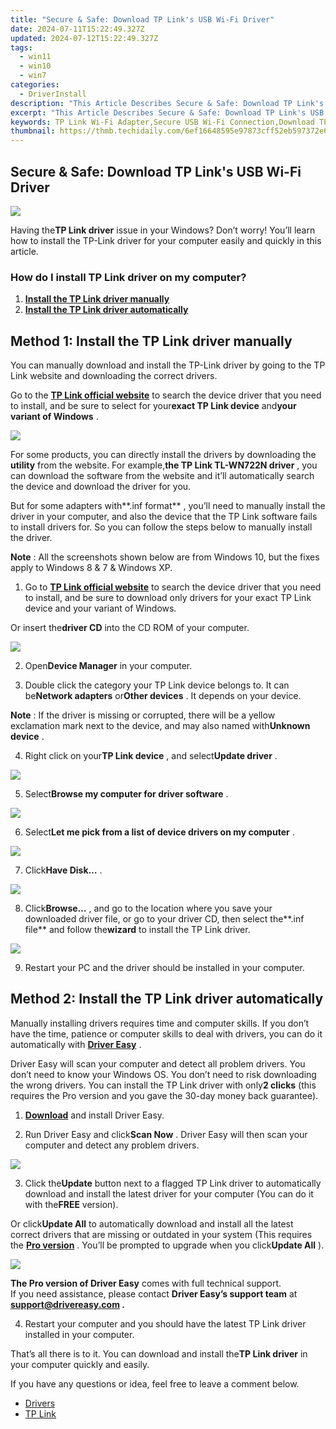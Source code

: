```yaml
---
title: "Secure & Safe: Download TP Link's USB Wi-Fi Driver"
date: 2024-07-11T15:22:49.327Z
updated: 2024-07-12T15:22:49.327Z
tags:
  - win11
  - win10
  - win7
categories:
  - DriverInstall
description: "This Article Describes Secure & Safe: Download TP Link's USB Wi-Fi Driver"
excerpt: "This Article Describes Secure & Safe: Download TP Link's USB Wi-Fi Driver"
keywords: TP Link Wi-Fi Adapter,Secure USB Wi-Fi Connection,Download TP Link USB Wi-Fi Drivers,Safe Wireless Networking via TP Link,TP Link Wi-Fi Security Features,Install TP Link's USB Wi-Fi Driver,Reliable USB Wi-Fi Dongle by TP Link
thumbnail: https://thmb.techidaily.com/6ef16648595e97873cff52eb597372e60de93b0601596509e90390a2a00c63c2.jpg
---
```


## Secure & Safe: Download TP Link's USB Wi-Fi Driver

![](https://images.drivereasy.com/wp-content/uploads/2018/03/img_5aaf6837773c1.jpg)

 Having the**TP Link driver** issue in your Windows? Don’t worry! You’ll learn how to install the TP-Link driver for your computer easily and quickly in this article.

### How do I install TP Link driver on my computer?

1. [**Install the TP Link driver manually**](#Way1)
2. [**Install the TP Link driver automatically**](#Way2)

## **Method 1: Install the TP Link driver manually**

 You can manually download and install the TP-Link driver by going to the TP Link website and downloading the correct drivers.

 Go to the **[TP Link official website](https://www.tp-link.com/us/support/download-center)**  to search the device driver that you need to install, and be sure to select for your**exact TP Link device** and**your variant of Windows** .

![](https://images.drivereasy.com/wp-content/uploads/2018/03/img_5aaf6902c6797.jpg)

 For some products, you can directly install the drivers by downloading the **utility**  from the website. For example,**the TP Link TL-WN722N driver** , you can download the software from the website and it’ll automatically search the device and download the driver for you.

 But for some adapters with**.inf format** , you’ll need to manually install the driver in your computer, and also the device that the TP Link software fails to install drivers for. So you can follow the steps below to manually install the driver.

**Note** : All the screenshots shown below are from Windows 10, but the fixes apply to Windows 8 & 7 & Windows XP.

 1) Go to **[TP Link official website](https://www.tp-link.com/us/support/download-center)**  to search the device driver that you need to install, and be sure to download only drivers for your exact TP Link device and your variant of Windows.

 Or insert the**driver CD** into the CD ROM of your computer.

![](https://images.drivereasy.com/wp-content/uploads/2018/03/img_5aaf6941165ea.jpg)

 2) Open**Device Manager** in your computer.

 3) Double click the category your TP Link device belongs to. It can be**Network adapters** or**Other devices** . It depends on your device.

**Note** : If the driver is missing or corrupted, there will be a yellow exclamation mark next to the device, and may also named with**Unknown device** .

 4) Right click on your**TP Link device** , and select**Update driver** .

![](https://images.drivereasy.com/wp-content/uploads/2018/03/img_5aaf6be554ed4.png)

 5) Select**Browse my computer for driver software** .

![](https://images.drivereasy.com/wp-content/uploads/2018/03/img_5aaf6c11ca610.png)

 6) Select**Let me pick from a list of device drivers on my computer** .

![](https://images.drivereasy.com/wp-content/uploads/2018/03/img_5aaf6c2d3cfef.png)

 7) Click**Have Disk…** .

![](https://images.drivereasy.com/wp-content/uploads/2018/03/img_5aaf6c55eb41f.png)

 8) Click**Browse…** , and go to the location where you save your downloaded driver file, or go to your driver CD, then select the**.inf file** and follow the**wizard** to install the TP Link driver.

![](https://images.drivereasy.com/wp-content/uploads/2018/03/img_5aaf6c7fd82de.png)

9) Restart your PC and the driver should be installed in your computer.

## **Method 2: Install the TP Link driver automatically**

 Manually installing drivers requires time and computer skills. If you don’t have the time, patience or computer skills to deal with drivers, you can do it automatically with **[Driver Easy](https://tools.techidaily.com/drivereasy/download/)**  .

 Driver Easy will scan your computer and detect all problem drivers. You don’t need to know your Windows OS. You don’t need to risk downloading the wrong drivers. You can install the TP Link driver with only**2 clicks** (this requires the Pro version and you gave the 30-day money back guarantee).

 1) **[Download](https://tools.techidaily.com/drivereasy/download/)**  and install Driver Easy.

 2) Run Driver Easy and click**Scan Now** . Driver Easy will then scan your computer and detect any problem drivers.

![](https://images.drivereasy.com/wp-content/uploads/2018/03/img_5aaf64dfd0186.png)

 3) Click the**Update** button next to a flagged TP Link driver to automatically download and install the latest driver for your computer (You can do it with the**FREE** version).

 Or click**Update All** to automatically download and install all the latest correct drivers that are missing or outdated in your system (This requires the **[Pro version](https://tools.techidaily.com/drivereasy/download/)**  . You’ll be prompted to upgrade when you click**Update All** ).

![](https://images.drivereasy.com/wp-content/uploads/2018/03/img_5aaf668c997a8.jpg)

**The Pro version of Driver Easy** comes with full technical support.  
 If you need assistance, please contact **Driver Easy’s support team** at **[support@drivereasy.com](mailto:support@drivereasy.com) .**

 4) Restart your computer and you should have the latest TP Link driver installed in your computer.

 That’s all there is to it. You can download and install the**TP Link driver** in your computer quickly and easily.

If you have any questions or idea, feel free to leave a comment below.

* [Drivers](https://tools.techidaily.com/drivereasy/download/)
* [TP Link](https://store.drivereasy.com/order/cart.php?PRODS=4731822&QTY=1&AFFILIATE=108875)

<ins class="adsbygoogle"
     style="display:block"
     data-ad-format="autorelaxed"
     data-ad-client="ca-pub-7571918770474297"
     data-ad-slot="1223367746"></ins>



<ins class="adsbygoogle"
     style="display:block"
     data-ad-client="ca-pub-7571918770474297"
     data-ad-slot="8358498916"
     data-ad-format="auto"
     data-full-width-responsive="true"></ins>




